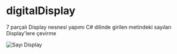 # digitalDisplay
 7 parçalı Display nesnesi yapımı
 C# dilinde girilen metindeki sayıları Display'lere çevirme

![Sayı Display](https://github.com/tbagriyanik/digitalDisplay/blob/main/Screen%20Shot%2003-02-22%20at%2008.34%20PM.JPG)
